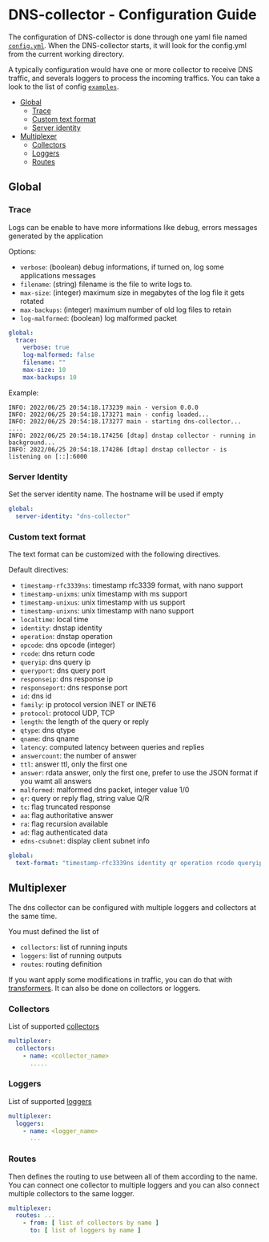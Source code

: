 # DNS-collector - Configuration Guide

The configuration of DNS-collector is done through one yaml file named [`config.yml`](https://github.com/dmachard/go-dnscollector/blob/main/config.yml). When the DNS-collector starts, it will look for the config.yml from the current working directory. 

A typically configuration would have one or more collector to receive DNS traffic, and severals loggers to process the
incoming traffics. You can take a look to the list of config [`examples`](https://github.com/dmachard/go-dns-collector#examples).


- [Global](#global)
  - [Trace](#trace)
  - [Custom text format](#custom-text-format)
  - [Server identity](#server-identity)
- [Multiplexer](#multiplexer)
  - [Collectors](#collectors)
  - [Loggers](#loggers)
  - [Routes](#routes)


## Global

### Trace

Logs can be enable to have more informations like debug, errors messages generated by the application

Options:
- `verbose`: (boolean) debug informations, if turned on, log some applications messages
- `filename`: (string) filename is the file to write logs to.
- `max-size`: (integer) maximum size in megabytes of the log file it gets rotated
- `max-backups`: (integer) maximum number of old log files to retain
- `log-malformed`: (boolean) log malformed packet

```yaml
global:
  trace:
    verbose: true
    log-malformed: false
    filename: ""
    max-size: 10
    max-backups: 10
```

Example:

```
INFO: 2022/06/25 20:54:18.173239 main - version 0.0.0
INFO: 2022/06/25 20:54:18.173271 main - config loaded...
INFO: 2022/06/25 20:54:18.173277 main - starting dns-collector...
....
INFO: 2022/06/25 20:54:18.174256 [dtap] dnstap collector - running in background...
INFO: 2022/06/25 20:54:18.174286 [dtap] dnstap collector - is listening on [::]:6000
```
### Server Identity

Set the server identity name. The hostname will be used if empty

```yaml
global:
  server-identity: "dns-collector"
```

### Custom text format

The text format can be customized with the following directives.

Default directives:
- `timestamp-rfc3339ns`: timestamp rfc3339 format, with nano support
- `timestamp-unixms`: unix timestamp with ms support
- `timestamp-unixus`: unix timestamp with us support
- `timestamp-unixns`: unix timestamp with nano support
- `localtime`: local time
- `identity`: dnstap identity
- `operation`: dnstap operation
- `opcode`: dns opcode (integer)
- `rcode`: dns return code
- `queryip`: dns query ip
- `queryport`: dns query port
- `responseip`: dns response ip
- `responseport`: dns response port
- `id`: dns id
- `family`: ip protocol version INET or INET6
- `protocol`: protocol UDP, TCP
- `length`: the length of the query or reply
- `qtype`: dns qtype
- `qname`: dns qname
- `latency`: computed latency between queries and replies
- `answercount`: the number of answer
- `ttl`: answer ttl, only the first one
- `answer`: rdata answer, only the first one, prefer to use the JSON format if you wamt all answers
- `malformed`: malformed dns packet, integer value 1/0
- `qr`: query or reply flag, string value Q/R
- `tc`: flag truncated response
- `aa`: flag authoritative answer
- `ra`: flag recursion available
- `ad`: flag authenticated data
- `edns-csubnet`: display client subnet info

```yaml
global:
  text-format: "timestamp-rfc3339ns identity qr operation rcode queryip queryport family protocol length qname qtype latency ttl"
```


## Multiplexer

The dns collector can be configured with multiple loggers and collectors at the same time.

You must defined the list of 
- `collectors`: list of running inputs
- `loggers`: list of running outputs
- `routes`: routing definition

If you want apply some modifications in traffic, you can do that with [transformers](/doc/transformers.md). 
It can also be done on collectors or loggers.

### Collectors

List of supported [collectors](/doc/collectors.md)

```yaml
multiplexer:
  collectors: 
    - name: <collector_name>
      .....
```

### Loggers

List of supported [loggers](/doc/loggers.md)

```yaml
multiplexer:
  loggers: 
    - name: <logger_name>
      ...
```

### Routes

Then defines the routing to use between all of them according to the name.
You can connect one collector to multiple loggers and you can also
connect multiple collectors to the same logger.

```yaml
multiplexer:
  routes: ...
    - from: [ list of collectors by name ]
      to: [ list of loggers by name ]
```
